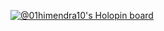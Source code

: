 [![@01himendra10's Holopin board](https://holopin.me/01himendra10)](https://holopin.io/@01himendra10)
